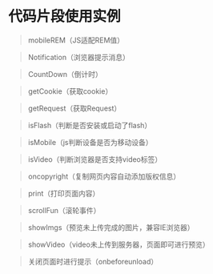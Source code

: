 # 代码片段使用实例
> mobileREM（JS适配REM值）

> Notification（浏览器提示消息）

> CountDown（倒计时）

> getCookie（获取cookie）

> getRequest（获取Request）

> isFlash（判断是否安装或启动了flash）

> isMobile（js判断设备是否为移动设备）

> isVideo（判断浏览器是否支持video标签）

> oncopyright（复制网页内容自动添加版权信息）

> print（打印页面内容）

> scrollFun（滚轮事件）

> showImgs（预览未上传完成的图片，兼容IE浏览器）

> showVideo（video未上传到服务器，页面即可进行预览）

> 关闭页面时进行提示（onbeforeunload）



